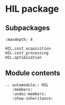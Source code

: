 # HIL package

## Subpackages

```{toctree}
:maxdepth: 4

HIL.cost_acquisition
HIL.cost_processing
HIL.optimization
```

## Module contents

```{eval-rst}
.. automodule:: HIL
   :members:
   :undoc-members:
   :show-inheritance:
```
